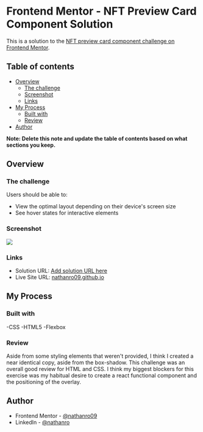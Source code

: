 # Frontend Mentor - NFT Preview Card Component Solution

This is a solution to the [NFT preview card component challenge on Frontend Mentor](https://www.frontendmentor.io/challenges/nft-preview-card-component-SbdUL_w0U). 

## Table of contents

- [Overview](#overview)
  - [The challenge](#the-challenge)
  - [Screenshot](#screenshot)
  - [Links](#links)
- [My Process](#my-process) 
  - [Built with](#built-with)
  - [Review](#review)
- [Author](#author)

**Note: Delete this note and update the table of contents based on what sections you keep.**

## Overview

### The challenge

Users should be able to:

- View the optimal layout depending on their device's screen size
- See hover states for interactive elements

### Screenshot

![](./screenshot.jpg)

### Links

- Solution URL: [Add solution URL here](https://your-solution-url.com)
- Live Site URL: [nathanro09.github,io](https://nathanro09.github.io/Frontend-Mentor/nft-preview-card-component-main/)

## My Process 

### Built with

-CSS
-HTML5
-Flexbox

### Review

Aside from some styling elements that weren't provided, I think I created a near identical copy, aside from the box-shadow. This challenge was an overall good review for HTML and CSS. I think my biggest blockers for this exercise was my habitual desire to create a react functional component and the positioning of the overlay. 

## Author

- Frontend Mentor - [@nathanro09](https://www.frontendmentor.io/profile/nathanro09)
- LinkedIn - [@nathanro](https://www.linkedin.com/in/nathanro/)


